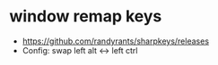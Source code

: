 # window remap keys
- https://github.com/randyrants/sharpkeys/releases
- Config: swap left alt <-> left ctrl
